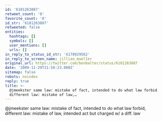 ```yaml
---
id: '6181263887'
retweet_count: '0'
favorite_count: '0'
id_str: '6181263887'
retweeted: false
entities:
  hashtags: []
  symbols: []
  user_mentions: []
  urls: []
in_reply_to_status_id_str: '6178929562'
in_reply_to_screen_name: jillian_mueller
original_url: https://twitter.com/benbalter/status/6181263887
date: '2009-11-29T21:58:23.000Z'
sitemap: false
robots: noindex
reply: true
title: >-
  @jmeekster same law: mistake of fact, intended to do what law forbid,
  different law: mistake of law,…
---
```


@jmeekster same law: mistake of fact, intended to do what law forbid, different law: mistake of law, intended act but charged w/ a diff. law